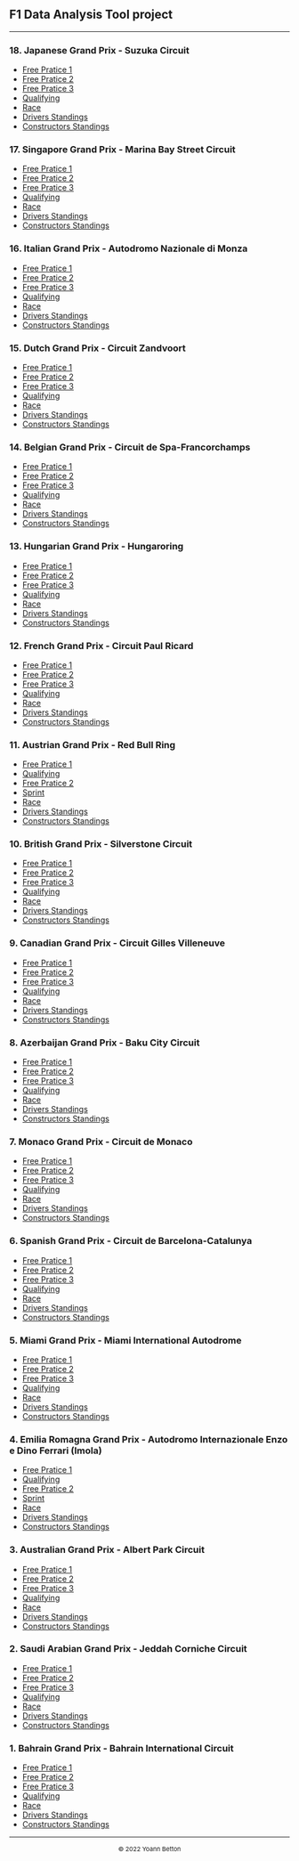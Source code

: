 ## F1 Data Analysis Tool project

---

### 18. Japanese Grand Prix - Suzuka Circuit

  - [Free Pratice 1]()
  - [Free Pratice 2]()
  - [Free Pratice 3]()
  - [Qualifying]() 
  - [Race]()
  - [Drivers Standings]()
  - [Constructors Standings]()

### 17. Singapore Grand Prix - Marina Bay Street Circuit

  - [Free Pratice 1](/page/FP1/2022-10-02_Singapore_Grand_Prix)
  - [Free Pratice 2](/page/FP2/2022-10-02_Singapore_Grand_Prix)
  - [Free Pratice 3](/page/FP3/2022-10-02_Singapore_Grand_Prix)
  - [Qualifying](/page/Qualifying/2022-10-02_Singapore_Grand_Prix) 
  - [Race](/page/Race/2022-10-02_Singapore_Grand_Prix)
  - [Drivers Standings](/page/standings/drivers/2022-10-02_Singapore_Grand_Prix)
  - [Constructors Standings](/page/standings/constructors/2022-10-02_Singapore_Grand_Prix)

### 16. Italian Grand Prix - Autodromo Nazionale di Monza

  - [Free Pratice 1](/page/FP1/2022-09-11_Italian_Grand_Prix)  
  - [Free Pratice 2](/page/FP2/2022-09-11_Italian_Grand_Prix) 
  - [Free Pratice 3](/page/FP3/2022-09-11_Italian_Grand_Prix)
  - [Qualifying](/page/Qualifying/2022-09-11_Italian_Grand_Prix) 
  - [Race](/page/Race/2022-09-11_Italian_Grand_Prix)
  - [Drivers Standings](/page/standings/drivers/2022-09-11_Italian_Grand_Prix)
  - [Constructors Standings](/page/standings/constructors/2022-09-11_Italian_Grand_Prix)


### 15. Dutch Grand Prix - Circuit Zandvoort

  - [Free Pratice 1](/page/FP1/2022-09-04_Dutch_Grand_Prix)  
  - [Free Pratice 2](/page/FP2/2022-09-04_Dutch_Grand_Prix)
  - [Free Pratice 3](/page/FP3/2022-09-04_Dutch_Grand_Prix)
  - [Qualifying](/page/Qualifying/2022-09-04_Dutch_Grand_Prix) 
  - [Race](/page/Race/2022-09-04_Dutch_Grand_Prix)
  - [Drivers Standings](/page/standings/drivers/2022-09-04_Dutch_Grand_Prix)
  - [Constructors Standings](/page/standings/constructors/2022-09-04_Dutch_Grand_Prix)

### 14. Belgian Grand Prix - Circuit de Spa-Francorchamps

  - [Free Pratice 1](/page/FP1/2022-08-28_Belgian_Grand_Prix)  
  - [Free Pratice 2](/page/FP2/2022-08-28_Belgian_Grand_Prix)
  - [Free Pratice 3](/page/FP3/2022-08-28_Belgian_Grand_Prix)
  - [Qualifying](/page/Qualifying/2022-08-28_Belgian_Grand_Prix) 
  - [Race](/page/Race/2022-08-28_Belgian_Grand_Prix)
  - [Drivers Standings](/page/standings/drivers/2022-08-28_Belgian_Grand_Prix)
  - [Constructors Standings](/page/standings/constructors/2022-08-28_Belgian_Grand_Prix)

### 13. Hungarian Grand Prix - Hungaroring

  - [Free Pratice 1](/page/FP1/2022-07-31_Hungarian_Grand_Prix)  
  - [Free Pratice 2](/page/FP2/2022-07-31_Hungarian_Grand_Prix)
  - [Free Pratice 3](/page/FP3/2022-07-31_Hungarian_Grand_Prix)
  - [Qualifying](/page/Qualifying/2022-07-31_Hungarian_Grand_Prix) 
  - [Race](/page/Race/2022-07-31_Hungarian_Grand_Prix)
  - [Drivers Standings](/page/standings/drivers/2022-07-31_Hungarian_Grand_Prix)
  - [Constructors Standings](/page/standings/constructors/2022-07-31_Hungarian_Grand_Prix)

### 12. French Grand Prix - Circuit Paul Ricard

  - [Free Pratice 1](/page/FP1/2022-07-24_French_Grand_Prix)  
  - [Free Pratice 2](/page/FP2/2022-07-24_French_Grand_Prix)
  - [Free Pratice 3](/page/FP3/2022-07-24_French_Grand_Prix)
  - [Qualifying](/page/Qualifying/2022-07-24_French_Grand_Prix) 
  - [Race](/page/Race/2022-07-24_French_Grand_Prix)
  - [Drivers Standings](/page/standings/drivers/2022-07-24_French_Grand_Prix)
  - [Constructors Standings](/page/standings/constructors/2022-07-24_French_Grand_Prix)

### 11. Austrian Grand Prix - Red Bull Ring

  - [Free Pratice 1](/page/FP1/2022-07-10_Austrian_Grand_Prix)
  - [Qualifying](/page/Qualifying/2022-07-10_Austrian_Grand_Prix) 
  - [Free Pratice 2](/page/FP2/2022-07-10_Austrian_Grand_Prix)
  - [Sprint](/page/Sprint/2022-07-10_Austrian_Grand_Prix)
  - [Race](/page/Race/2022-07-10_Austrian_Grand_Prix)
  - [Drivers Standings](/page/standings/drivers/2022-07-10_Austrian_Grand_Prix)
  - [Constructors Standings](/page/standings/constructors/2022-07-10_Austrian_Grand_Prix)

### 10. British Grand Prix - Silverstone Circuit

  - [Free Pratice 1](/page/FP1/2022-07-03_British_Grand_Prix)  
  - [Free Pratice 2](/page/FP2/2022-07-03_British_Grand_Prix)
  - [Free Pratice 3](/page/FP3/2022-07-03_British_Grand_Prix)
  - [Qualifying](/page/Qualifying/2022-07-03_British_Grand_Prix) 
  - [Race](/page/Race/2022-07-03_British_Grand_Prix)
  - [Drivers Standings](/page/standings/drivers/2022-07-03_British_Grand_Prix)
  - [Constructors Standings](/page/standings/constructors/2022-07-03_British_Grand_Prix)

### 9. Canadian Grand Prix - Circuit Gilles Villeneuve

  - [Free Pratice 1]()
  - [Free Pratice 2]()
  - [Free Pratice 3]()
  - [Qualifying]() 
  - [Race]()
  - [Drivers Standings]()
  - [Constructors Standings]()

### 8. Azerbaijan Grand Prix - Baku City Circuit

  - [Free Pratice 1]()
  - [Free Pratice 2]()
  - [Free Pratice 3]()
  - [Qualifying]() 
  - [Race]()
  - [Drivers Standings]()
  - [Constructors Standings]()

### 7. Monaco Grand Prix - Circuit de Monaco

  - [Free Pratice 1](/page/FP1/2022-05-29_Monaco_Grand_Prix)  
  - [Free Pratice 2](/page/FP2/2022-05-29_Monaco_Grand_Prix)
  - [Free Pratice 3](/page/FP3/2022-05-29_Monaco_Grand_Prix)
  - [Qualifying](/page/Qualifying/2022-05-29_Monaco_Grand_Prix) 
  - [Race](/page/Race/2022-05-29_Monaco_Grand_Prix)
  - [Drivers Standings](/page/standings/drivers/2022-05-29_Monaco_Grand_Prix)
  - [Constructors Standings](/page/standings/constructors/2022-05-29_Monaco_Grand_Prix)

### 6. Spanish Grand Prix - Circuit de Barcelona-Catalunya

  - [Free Pratice 1](/page/FP1/2022-05-22_Spanish_Grand_Prix)  
  - [Free Pratice 2](/page/FP2/2022-05-22_Spanish_Grand_Prix)
  - [Free Pratice 3](/page/FP3/2022-05-22_Spanish_Grand_Prix)
  - [Qualifying](/page/Qualifying/2022-05-22_Spanish_Grand_Prix) 
  - [Race](/page/Race/2022-05-22_Spanish_Grand_Prix)
  - [Drivers Standings](/page/standings/drivers/2022-05-22_Spanish_Grand_Prix)
  - [Constructors Standings](/page/standings/constructors/2022-05-22_Spanish_Grand_Prix)

### 5. Miami Grand Prix - Miami International Autodrome

  - [Free Pratice 1](/page/FP1/2022-05-08_Miami_Grand_Prix)  
  - [Free Pratice 2](/page/FP2/2022-05-08_Miami_Grand_Prix)
  - [Free Pratice 3](/page/FP3/2022-05-08_Miami_Grand_Prix)
  - [Qualifying](/page/Qualifying/2022-05-08_Miami_Grand_Prix) 
  - [Race](/page/Race/2022-05-08_Miami_Grand_Prix)
  - [Drivers Standings](/page/standings/drivers/2022-05-08_Miami_Grand_Prix)
  - [Constructors Standings](/page/standings/constructors/2022-05-08_Miami_Grand_Prix)

### 4. Emilia Romagna Grand Prix - Autodromo Internazionale Enzo e Dino Ferrari (Imola)

  - [Free Pratice 1](/page/FP1/2022-04-24_Emilia_Romagna_Grand_Prix)
  - [Qualifying](/page/Qualifying/2022-04-24_Emilia_Romagna_Grand_Prix) 
  - [Free Pratice 2](/page/FP2/2022-04-24_Emilia_Romagna_Grand_Prix)
  - [Sprint](/page/Sprint/2022-04-24_Emilia_Romagna_Grand_Prix)
  - [Race](/page/Race/2022-04-24_Emilia_Romagna_Grand_Prix)
  - [Drivers Standings](/page/standings/drivers/2022-04-24_Emilia_Romagna_Grand_Prix)
  - [Constructors Standings](/page/standings/constructors/2022-04-24_Emilia_Romagna_Grand_Prix)

### 3. Australian Grand Prix - Albert Park Circuit

  - [Free Pratice 1](/page/FP1/2022-04-10_Australian_Grand_Prix)  
  - [Free Pratice 2](/page/FP2/2022-04-10_Australian_Grand_Prix)
  - [Free Pratice 3](/page/FP3/2022-04-10_Australian_Grand_Prix)
  - [Qualifying](/page/Qualifying/2022-04-10_Australian_Grand_Prix) 
  - [Race](/page/Race/2022-04-10_Australian_Grand_Prix)
  - [Drivers Standings](/page/standings/drivers/2022-04-10_Australian_Grand_Prix)
  - [Constructors Standings](/page/standings/constructors/2022-04-10_Australian_Grand_Prix)

### 2. Saudi Arabian Grand Prix - Jeddah Corniche Circuit

  - [Free Pratice 1](/page/FP1/2022-03-27_Saudi_Arabian_Grand_Prix)  
  - [Free Pratice 2](/page/FP2/2022-03-27_Saudi_Arabian_Grand_Prix)
  - [Free Pratice 3](/page/FP3/2022-03-27_Saudi_Arabian_Grand_Prix)
  - [Qualifying](/page/Qualifying/2022-03-27_Saudi_Arabian_Grand_Prix) 
  - [Race](/page/Race/2022-03-27_Saudi_Arabian_Grand_Prix)
  - [Drivers Standings](/page/standings/drivers/2022-03-27_Saudi_Arabian_Grand_Prix)
  - [Constructors Standings](/page/standings/constructors/2022-03-27_Saudi_Arabian_Grand_Prix)

### 1. Bahrain Grand Prix - Bahrain International Circuit

  - [Free Pratice 1](/page/FP1/2022-03-20_Bahrain_Grand_Prix)  
  - [Free Pratice 2](/page/FP2/2022-03-20_Bahrain_Grand_Prix)
  - [Free Pratice 3](/page/FP3/2022-03-20_Bahrain_Grand_Prix)
  - [Qualifying](/page/Qualifying/2022-03-20_Bahrain_Grand_Prix) 
  - [Race](/page/Race/2022-03-20_Bahrain_Grand_Prix)
  - [Drivers Standings](/page/standings/drivers/2022-03-20_Bahrain_Grand_Prix)
  - [Constructors Standings](/page/standings/constructors/2022-03-20_Bahrain_Grand_Prix)


---

<div style="text-align: center">
  <p style="font-size:11px">&copy; 2022 Yoann Betton</p>
</div>

<!-- ---

<p style="font-size:11px">Page generated from <a href="https://github.com/yoannbtn/yoannbtn.github.io">github.com/yoannbtn</a>.</p> -->